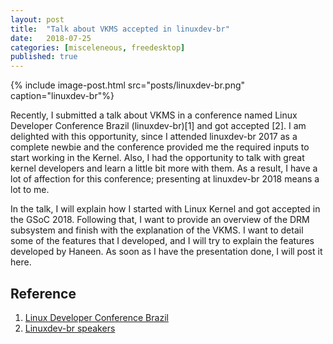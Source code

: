 ```yaml
---
layout: post
title:  "Talk about VKMS accepted in linuxdev-br"
date:   2018-07-25
categories: [misceleneous, freedesktop]
published: true
---
```


{% include image-post.html
  src="posts/linuxdev-br.png"
  caption="linuxdev-br"%}

Recently, I submitted a talk about VKMS in a conference named Linux Developer
Conference Brazil (linuxdev-br)[1] and got accepted [2]. I am delighted with
this opportunity, since I attended linuxdev-br 2017  as a complete newbie and
the conference provided me the required inputs to start working in the Kernel.
Also, I had the opportunity to talk with great kernel developers and learn a
little bit more with them. As a result, I have a lot of affection for this
conference; presenting at linuxdev-br 2018 means a lot to me.

In the talk, I will explain how I started with Linux Kernel and got accepted in
the GSoC 2018. Following that, I want to provide an overview of the DRM
subsystem and finish with the explanation of the VKMS. I want to detail some of
the features that I developed, and I will try to explain the features developed
by Haneen. As soon as I have the presentation done, I will post it here.

## Reference

1. [Linux Developer Conference Brazil](https://linuxdev-br.net/)
2. [Linuxdev-br speakers](https://linuxdev-br.net/2018/07/07/here-are-our-speakers/)

